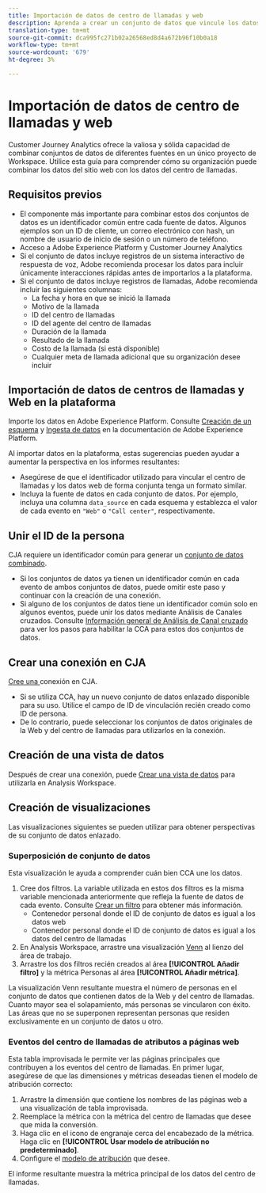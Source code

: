 ```yaml
---
title: Importación de datos de centro de llamadas y web
description: Aprenda a crear un conjunto de datos que vincule los datos del centro de llamadas y del sitio web.
translation-type: tm+mt
source-git-commit: dca995fc271b02a26568ed8d4a672b96f10b0a18
workflow-type: tm+mt
source-wordcount: '679'
ht-degree: 3%

---
```



# Importación de datos de centro de llamadas y web

Customer Journey Analytics ofrece la valiosa y sólida capacidad de combinar conjuntos de datos de diferentes fuentes en un único proyecto de Workspace. Utilice esta guía para comprender cómo su organización puede combinar los datos del sitio web con los datos del centro de llamadas.

## Requisitos previos

* El componente más importante para combinar estos dos conjuntos de datos es un identificador común entre cada fuente de datos. Algunos ejemplos son un ID de cliente, un correo electrónico con hash, un nombre de usuario de inicio de sesión o un número de teléfono.
* Acceso a Adobe Experience Platform y Customer Journey Analytics
* Si el conjunto de datos incluye registros de un sistema interactivo de respuesta de voz, Adobe recomienda procesar los datos para incluir únicamente interacciones rápidas antes de importarlos a la plataforma.
* Si el conjunto de datos incluye registros de llamadas, Adobe recomienda incluir las siguientes columnas:
   * La fecha y hora en que se inició la llamada
   * Motivo de la llamada
   * ID del centro de llamadas
   * ID del agente del centro de llamadas
   * Duración de la llamada
   * Resultado de la llamada
   * Costo de la llamada (si está disponible)
   * Cualquier meta de llamada adicional que su organización desee incluir

## Importación de datos de centros de llamadas y Web en la plataforma

Importe los datos en Adobe Experience Platform. Consulte [Creación de un esquema](https://docs.adobe.com/content/help/es-ES/experience-platform/xdm/tutorials/create-schema-ui.html) y [Ingesta de datos](https://docs.adobe.com/content/help/es-ES/experience-platform/ingestion/home.html) en la documentación de Adobe Experience Platform.

Al importar datos en la plataforma, estas sugerencias pueden ayudar a aumentar la perspectiva en los informes resultantes:

* Asegúrese de que el identificador utilizado para vincular el centro de llamadas y los datos web de forma conjunta tenga un formato similar.
* Incluya la fuente de datos en cada conjunto de datos. Por ejemplo, incluya una columna `data_source` en cada esquema y establezca el valor de cada evento en `"Web"` o `"Call center"`, respectivamente. <!--mapper-->

## Unir el ID de la persona

CJA requiere un identificador común para generar un [conjunto de datos combinado](../connections/combined-dataset.md).

* Si los conjuntos de datos ya tienen un identificador común en cada evento de ambos conjuntos de datos, puede omitir este paso y continuar con la creación de una conexión.
* Si alguno de los conjuntos de datos tiene un identificador común solo en algunos eventos, puede unir los datos mediante Análisis de Canales cruzados. Consulte [Información general de Análisis de Canal cruzado](/help/connections/cca/overview.md) para ver los pasos para habilitar la CCA para estos dos conjuntos de datos.

## Crear una conexión en CJA

[Cree una ](/help/connections/create-connection.md) conexión en CJA.

* Si se utiliza CCA, hay un nuevo conjunto de datos enlazado disponible para su uso. Utilice el campo de ID de vinculación recién creado como ID de persona.
* De lo contrario, puede seleccionar los conjuntos de datos originales de la Web y del centro de llamadas para utilizarlos en la conexión.

## Creación de una vista de datos

Después de crear una conexión, puede [Crear una vista de datos](/help/data-views/create-dataview.md) para utilizarla en Analysis Workspace. <!-- page dimension last touch, session persistence -->
<!-- create calls metric using call center reason (requires data views 2.0). any column that triggers once per call -->

## Creación de visualizaciones

Las visualizaciones siguientes se pueden utilizar para obtener perspectivas de su conjunto de datos enlazado.

### Superposición de conjunto de datos

Esta visualización le ayuda a comprender cuán bien CCA une los datos.

1. Cree dos filtros. La variable utilizada en estos dos filtros es la misma variable mencionada anteriormente que refleja la fuente de datos de cada evento. Consulte [Crear un filtro](/help/components/filters/create-filters.md) para obtener más información.
   * Contenedor personal donde el ID de conjunto de datos es igual a los datos web
   * Contenedor personal donde el ID de conjunto de datos es igual a los datos del centro de llamadas
2. En Analysis Workspace, arrastre una visualización [Venn](/help/analysis-workspace/visualizations/venn.md) al lienzo del área de trabajo.
3. Arrastre los dos filtros recién creados al área **[!UICONTROL Añadir filtro]** y la métrica Personas al área **[!UICONTROL Añadir métrica]**.

La visualización Venn resultante muestra el número de personas en el conjunto de datos que contienen datos de la Web y del centro de llamadas. Cuanto mayor sea el solapamiento, más personas se vincularon con éxito. Las áreas que no se superponen representan personas que residen exclusivamente en un conjunto de datos u otro.

### Eventos del centro de llamadas de atributos a páginas web

Esta tabla improvisada le permite ver las páginas principales que contribuyen a los eventos del centro de llamadas. En primer lugar, asegúrese de que las dimensiones y métricas deseadas tienen el modelo de atribución correcto:

1. Arrastre la dimensión que contiene los nombres de las páginas web a una visualización de tabla improvisada.
1. Reemplace la métrica con la métrica del centro de llamadas que desee que mida la conversión.
1. Haga clic en el icono de engranaje cerca del encabezado de la métrica. Haga clic en **[!UICONTROL Usar modelo de atribución no predeterminado]**.
1. Configure el [modelo de atribución](/help/data-views/configure-dataviews.md#Attribution-model) que desee.

El informe resultante muestra la métrica principal de los datos del centro de llamadas. <!-- Complement with donut visualization -->

<!-- ### Flow between web data and call center

call reason as an exit dimension, web page name for previous pages

### Histogram


### Fallout

step 1: all sessions
step 2: purchase step 1
step 3: call

another good one

step 1: all sessions
step 2: 

Orrr we could also use dataset ID

### Site sections that result in a call within 30 minutes

Slide 4

Create a bunch of filters - facets to their business. Filters were used because they didn't have all of these in the same dimension, so they could create everything in this report as a single dimension (really filters)

wanted to understand when someone interacts with a facet, whats the highest percentage of people that abandon that channel to call them. not from volume perspective, but percentage perspective.

use sequential segmentation, but you lose the ability to use attribution IQ

## What to do when you've found insight -->

